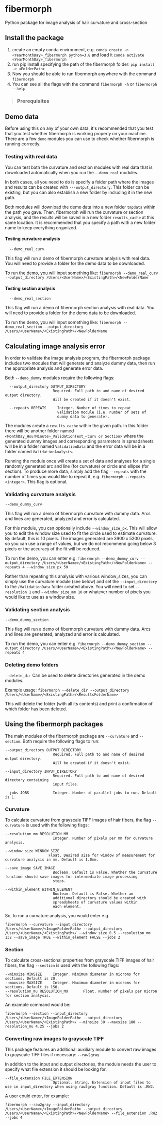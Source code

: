 # fibermorph
Python package for image analysis of hair curvature and cross-section

## Install the package

1. create an empty conda environment, e.g. `conda create -n <YearMonthDay>_fibermorph python=3.8` and load it `conda activate <YearMonthDay>_fibermorph`
2. run pip install specifying the path of the fibermorph folder: `pip install -e <FolderPath>`
3. Now you should be able to run fibermorph anywhere with the command `fibermorph`
4. You can see all the flags with the command `fibermorph -h` or `fibermorph --help`


> ### Prerequisites

## Demo data
Before using this on any of your own data, it's recommended that you test that you test whether fibermorph is working properly on your machine. There are a few `demo` modules you can use to check whether fibermorph is running correctly.

### Testing with real data
You can test both the curvature and section modules with real data that is downloaded automatically when you run the `--demo_real` modules. 

In both cases, all you need to do is specify a folder path where the images and results can be created with `---output_directory`. This folder can be existing, but you can also establish a new folder by including it in the new path.

Both modules will download the demo data into a new folder `tmpdata` within the path you gave. Then, fibermorph will run the curvature or section analysis, and the results  will be saved in a new folder `results_cache` at this same location. It is recommended that you specify a path with a new folder name to keep everything organized.

#### Testing curvature analysis
`  --demo_real_curv`

This flag will run  a demo of fibermorph curvature analysis with real data. You will need to provide a folder for the demo data to be downloaded. 

To run the demo, you will input something like:
`fibermorph --demo_real_curv --output_directory /Users/<UserName>/<ExistingPath>/<NewFolderName`

#### Testing section analysis
`  --demo_real_section`

This flag will run  a demo of fibermorph section analysis with real data. You will need to provide a folder for the demo data to be downloaded.

To run the demo, you will input something like:
`fibermorph --demo_real_section --output_directory /Users/<UserName>/<ExistingPath>/<NewFolderName`

## Calculating image analysis error
In order to validate the image analysis program, the fibermorph package includes two modules that will generate and analyze dummy data, then run the appropriate analysis and generate error data.

Both `--demo_dummy` modules require the following flags:

```
  --output_directory OUTPUT_DIRECTORY
                      Required. Full path to and name of desired output directory. 
                      Will be created if it doesn't exist.

  --repeats REPEATS     Integer. Number of times to repeat
                        validation module (i.e. number of sets of
                        dummy data to generate).

```

The modules create a `results_cache` within the given path. In this folder there will be another folder named `<MonthDay_HourMinute>_ValidationTest_<Curv or Section>` where the generated dummy images and corresponding parameters in spreadsheets will be in a folder named `ValidationData` and the error data will be in a folder named `ValidationAnalysis`.

Running the module once will create a set of data and analyses for a single randomly generated arc and line (for curvature) or circle and ellipse (for section). To produce more data, simply add the flag `--repeats`  with the number of times you would like to repeat it, e.g. `fibermorph --repeats <integer>`. This flag is optional.

### Validating curvature analysis
`--demo_dummy_curv`

This flag will run a demo of fibermorph curvature with dummy data. Arcs and lines are generated, analyzed and error is calculated.

For this module, you can optionally include `--window_size_px`. This will allow you to edit the window size used to fit the circle used to estimate curvature. By default, this is 10 pixels. The images generated are 3900 x 5200 pixels, so you can use a range of values, but we do not recommend going below 3 pixels or the accuracy of the fit will be reduced.

To run the demo, you can enter e.g. `fibermorph --demo_dummy_curv --output_directory /Users/<UserName>/<ExistingPath>/<NewFolderName> --repeats 4 --window_size_px 50`

Rather than repeating this analysis with various window_sizes, you can simply use the curvature module (see below) and set the `--input_directory` to the `/ValidationData` folder created above. You will need to set `--resolution 1` and `--window_size_mm 10` or whatever number of pixels you would like to use as a window size.

### Validating section analysis
`--demo_dummy_section`

This flag will run a demo of fibermorph curvature with dummy data. Arcs and lines are generated, analyzed and error is calculated.

To run the demo, you can enter e.g. `fibermorph --demo_dummy_section --output_directory /Users/<UserName>/<ExistingPath>/<NewFolderName> --repeats 4`

### Deleting demo folders
`--delete_dir`
Can be used to delete directories generated in the demo modules.

Example usage: `fibermorph --delete_dir --output_directory /Users/<UserName>/<ExistingPath>/<ResultsFolderName>`

This will delete the folder (with all its contents) and print a confirmation of which folder has been deleted.

## Using the fibermorph packages
The main modules of the fibermorph package are `--curvature` and `--section`. Both require the following flags to run:

```
--output_directory OUTPUT_DIRECTORY
                      Required. Full path to and name of desired output directory. 
                      Will be created if it doesn't exist.

--input_directory INPUT_DIRECTORY
                      Required. Full path to and name of desired directory containing 
                      input files.

--jobs JOBS           Integer. Number of parallel jobs to run. Default is 1.
```

### Curvature
To calculate curvature from grayscale TIFF images of hair fibers, the flag `--curvature` is used with the following flags:
```
--resolution_mm RESOLUTION_MM
                      Integer. Number of pixels per mm for curvature analysis.

--window_size WINDOW_SIZE
                    Float. Desired size for window of measurement for curvature analysis in mm. Default is 1.0mm.

--save_image SAVE_IMAGE
                      Boolean. Default is False. Whether the curvature function should save images for intermediate image processing
                      steps.

--within_element WITHIN_ELEMENT
                      Boolean. Default is False. Whether an
                      additional directory should be created with
                      spreadsheets of curvature values within
                      each element.

```

So, to run a curvature analysis, you would enter e.g.
```
fibermorph --curvature --input_directory /Users/<UserName>/<ImageFolderPath> --output_directory /Users/<UserName>/<ExistingPath>/ --window_size 0.5 --resolution_mm 132 --save_image TRUE --within_element FALSE --jobs 2
```

### Section
To calculate cross-sectional properties from grayscale TIFF images of hair fibers, the flag `--section` is used with the following flags:
```
--minsize MINSIZE     Integer. Minimum diameter in microns for sections. Default is 20.
--maxsize MAXSIZE     Integer. Maximum diameter in microns for sections. Default is 150.
--resolution_mu RESOLUTION_MU       Float. Number of pixels per micron for section analysis.

```

An example command would be:
```
fibermorph --section --input_directory /Users/<UserName>/<ImageFolderPath> --output_directory /Users/<UserName>/<ExistingPath>/ --minsize 30 --maxsize 180 --resolution_mu 4.25 --jobs 2
```


### Converting raw images to grayscale TIFF
This package features an additional auxiliary module to convert raw images to grayscale TIFF files if necessary: `--raw2gray`

In addition to the input and output directories, the module needs the user to specify what file extension it should be looking for.

```
--file_extension FILE_EXTENSION
                      Optional. String. Extension of input files to use in input_directory when using raw2gray function. Default is .RW2.

```

A user could enter, for example:
```
fibermorph --raw2gray --input_directory /Users/<UserName>/<ImageFolderPath> --output_directory /Users/<UserName>/<ExistingPath>/<NewFolderName> --file_extension .RW2 --jobs 4
```
